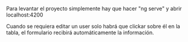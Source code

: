 Para levantar el proyecto simplemente hay que hacer "ng serve" y abrir localhost:4200

Cuando se requiera editar un user solo habrá que clickar sobre él en la tabla, el formulario recibirá automáticamente la información.
